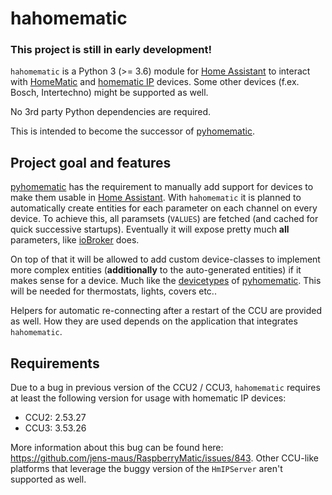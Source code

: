 # hahomematic

### This project is still in early development!

`hahomematic` is a Python 3 (>= 3.6) module for [Home Assistant](https://www.home-assistant.io/) to interact with [HomeMatic](https://www.eq-3.com/products/homematic.html) and [homematic IP](https://www.homematic-ip.com/en/start.html) devices. Some other devices (f.ex. Bosch, Intertechno) might be supported as well.

No 3rd party Python dependencies are required.

This is intended to become the successor of [pyhomematic](https://github.com/danielperna84/pyhomematic).

## Project goal and features

[pyhomematic](https://github.com/danielperna84/pyhomematic) has the requirement to manually add support for devices to make them usable in [Home Assistant](https://www.home-assistant.io/). With `hahomematic` it is planned to automatically create entities for each parameter on each channel on every device. To achieve this, all paramsets (`VALUES`) are fetched (and cached for quick successive startups). Eventually it will expose pretty much __all__ parameters, like [ioBroker](https://www.iobroker.net/) does.

On top of that it will be allowed to add custom device-classes to implement more complex entities (__additionally__ to the auto-generated entities) if it makes sense for a device. Much like the [devicetypes](https://github.com/danielperna84/pyhomematic/tree/master/pyhomematic/devicetypes) of [pyhomematic](https://github.com/danielperna84/pyhomematic). This will be needed for thermostats, lights, covers etc..

Helpers for automatic re-connecting after a restart of the CCU are provided as well. How they are used depends on the application that integrates `hahomematic`.

## Requirements

Due to a bug in previous version of the CCU2 / CCU3, `hahomematic` requires at least the following version for usage with homematic IP devices:

- CCU2: 2.53.27
- CCU3: 3.53.26

More information about this bug can be found here: https://github.com/jens-maus/RaspberryMatic/issues/843. Other CCU-like platforms that leverage the buggy version of the `HmIPServer` aren't supported as well.